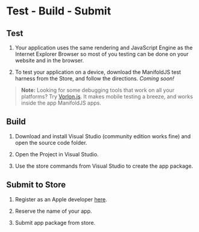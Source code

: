 ﻿# Test - Build - Submit

## Test

1. Your application uses the same rendering and JavaScript Engine as the Internet Explorer Browser so most of you testing can be done on your website and in the browser.

2. To test your application on a device, download the ManifoldJS test harness from the Store, and follow the directions. _Coming soon!_

> **Note:** Looking for some debugging tools that work on all your platforms? Try [Vorlon.js](http://www.vorlonjs.io). It makes mobile testing a breeze, and works inside the app ManifoldJS apps.

## Build

1. Download and install Visual Studio (community edition works fine) and open the source code folder.

2. Open the Project in Visual Studio.

3. Use the store commands from Visual Studio to create the app package.

## Submit to Store

1. Register as an Apple developer [here](https://developer.apple.com/register/).

2. Reserve the name of your app.

3. Submit app package from store.
